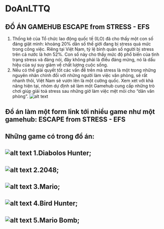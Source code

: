# DoAnLTTQ
ĐỒ ÁN GAMEHUB
ESCAPE from STRESS - EFS
----------------------
1. Thống kê của Tổ chức lao động quốc tế (ILO) đã cho thấy một con số đáng giật mình: khoảng 20% dân số thế giới đang bị stress quá mức trong công việc. Riêng tại Việt Nam, tỷ lệ bình quân số người bị stress trên cả nước là hơn 52%. Con số này cho thấy mức độ phổ biến của tình trạng stress và đáng nói, đây không phải là điều đáng mừng, nó là dấu hiệu của sự suy giảm về chất lượng cuộc sống.
1. Nếu có thể giải quyết tốt các vấn đề trên  mà stress là một trong những nguyên nhân chính đối với những người làm việc văn phòng, sẽ rất nhanh thôi, Việt Nam sẽ vươn lên là một cường quốc.
Xem xét với khả năng hiện tại, nhóm dự định sẽ làm một Gamehub cung cấp những trò chơi giúp giải toả stress sau những giờ làm việc mệt mỏi cho “dân văn phòng”.
![alt text](https://i.imgur.com/oGjLmZh.png)


Đồ án làm một form link tới nhiều game như một gamehub: ESCAPE from STRESS - EFS 
-------------------------------
Những game có trong đồ án:
------
![alt text](https://i.imgur.com/2jRngiP.png)
1.Diabolos Hunter;
------
![alt text](https://i.imgur.com/8anP4Av.png)
2.2048;
------
![alt text](https://i.imgur.com/lv0upJN.png)
3.Mario;
------
![alt text](https://i.imgur.com/XI6Cwx5.png)
4.Bird Hunter;
------
![alt text](https://i.imgur.com/tjlqp0M.png)
5.Mario Bomb;
------






